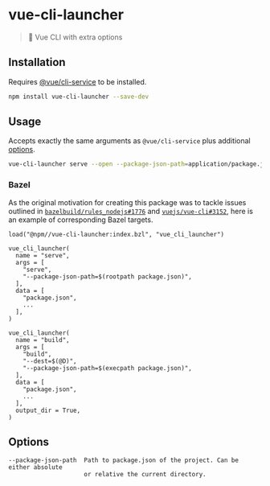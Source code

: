 # vue-cli-launcher

> 🚀 Vue CLI with extra options

## Installation

Requires [@vue/cli-service](https://www.npmjs.com/package/@vue/cli-service) to be installed.

```bash
npm install vue-cli-launcher --save-dev
```

## Usage

Accepts exactly the same arguments as `@vue/cli-service` plus additional [options](#options).

```bash
vue-cli-launcher serve --open --package-json-path=application/package.json
```

### Bazel

As the original motivation for creating this package was to tackle issues outlined in
[`bazelbuild/rules_nodejs#1776`](https://github.com/bazelbuild/rules_nodejs/issues/1776)
and [`vuejs/vue-cli#3152`](https://github.com/vuejs/vue-cli/issues/3152), here is an example
of corresponding Bazel targets.

```
load("@npm//vue-cli-launcher:index.bzl", "vue_cli_launcher")

vue_cli_launcher(
  name = "serve",
  args = [
    "serve",
    "--package-json-path=$(rootpath package.json)",
  ],
  data = [
    "package.json",
    ...
  ],
)

vue_cli_launcher(
  name = "build",
  args = [
    "build",
    "--dest=$(@D)",
    "--package-json-path=$(execpath package.json)",
  ],
  data = [
    "package.json",
    ...
  ],
  output_dir = True,
)
```

## Options

```
--package-json-path  Path to package.json of the project. Can be either absolute
                     or relative the current directory.
```

